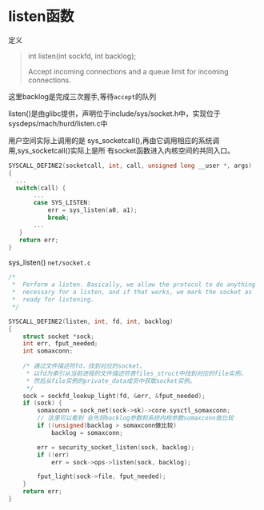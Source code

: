 listen函数
====
定义
>int listen(int sockfd, int backlog);
>
>Accept incoming connections and a queue limit for incoming connections. 
 
 这里backlog是完成三次握手,等待`accept`的队列
 
 listen()是由glibc提供，声明位于include/sys/socket.h中，实现位于sysdeps/mach/hurd/listen.c中
 
 用户空间实际上调用的是 sys_socketcall(),再由它调用相应的系统调用,sys_socketcall()实际上是所
有socket函数进入内核空间的共同入口。
 ```c
SYSCALL_DEFINE2(socketcall, int, call, unsigned long __user *, args)  
{  
   ...  
   switch(call) {  
        ...  
        case SYS_LISTEN:  
            err = sys_listen(a0, a1);  
            break;  
        ...  
    }  
    return err;  
}  
```
 
 
 sys_listen() `net/socket.c` 
```c
/*
 *	Perform a listen. Basically, we allow the protocol to do anything
 *	necessary for a listen, and if that works, we mark the socket as
 *	ready for listening.
 */

SYSCALL_DEFINE2(listen, int, fd, int, backlog)
{
	struct socket *sock;
	int err, fput_needed;
	int somaxconn;
    
    /* 通过文件描述符fd，找到对应的socket。 
     * 以fd为索引从当前进程的文件描述符表files_struct中找到对应的file实例， 
     * 然后从file实例的private_data成员中获取socket实例。 
     */
	sock = sockfd_lookup_light(fd, &err, &fput_needed);
	if (sock) {
		somaxconn = sock_net(sock->sk)->core.sysctl_somaxconn;
        // 这里可以看到 会先将backlog参数和系统内核参数somaxconn做比较
		if ((unsigned)backlog > somaxconn做比较)
			backlog = somaxconn;

		err = security_socket_listen(sock, backlog);
		if (!err)
			err = sock->ops->listen(sock, backlog);

		fput_light(sock->file, fput_needed);
	}
	return err;
}
```

